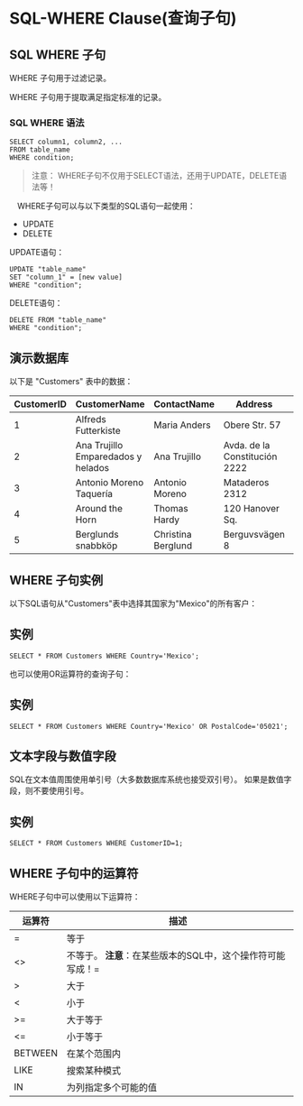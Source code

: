 # SQL-WHERE Clause(查询子句)

## SQL WHERE 子句

WHERE 子句用于过滤记录。

WHERE 子句用于提取满足指定标准的记录。 


### SQL WHERE 语法

```
SELECT column1, column2, ...
FROM table_name
WHERE condition;
```

> 注意： WHERE子句不仅用于SELECT语法，还用于UPDATE，DELETE语法等！


　WHERE子句可以与以下类型的SQL语句一起使用：


* UPDATE
* DELETE

UPDATE语句：

<pre lang="sql"><a><i></i></a><code class="sql hljs"><span class="hljs-keyword">UPDATE</span> <span class="hljs-string">&#34;table_name&#34;</span>
<span class="hljs-keyword">SET</span> <span class="hljs-string">&#34;column_1&#34;</span> = [<span class="hljs-keyword">new</span> <span class="hljs-keyword">value</span>]
<span class="hljs-keyword">WHERE</span> <span class="hljs-string">&#34;condition&#34;</span>;</code></pre>

DELETE语句：

<pre lang="sql"><a><i></i></a><code class="sql hljs"><span class="hljs-keyword">DELETE</span> <span class="hljs-keyword">FROM</span> <span class="hljs-string">&#34;table_name&#34;</span>
<span class="hljs-keyword">WHERE</span> <span class="hljs-string">&#34;condition&#34;</span>;</code></pre>

## 演示数据库

以下是 "Customers" 表中的数据：

| CustomerID | CustomerName | ContactName | Address | City | PostalCode | Country |
| - | - | - | - | - | - | - |
| 1| Alfreds Futterkiste | Maria Anders | Obere Str. 57 | Berlin | 12209 | Germany |
| 2 | Ana Trujillo Emparedados y helados | Ana Trujillo | Avda. de la Constitución 2222 | México D.F. | 05021 | Mexico |
| 3 | Antonio Moreno Taquería | Antonio Moreno | Mataderos 2312 | México D.F. | 05023 | Mexico |
| 4 | Around the Horn | Thomas Hardy | 120 Hanover Sq. | London | WA1 1DP | UK |
| 5 | Berglunds snabbköp | Christina Berglund | Berguvsvägen 8 | Luleå | S-958 22 | Sweden |

## WHERE 子句实例

以下SQL语句从"Customers"表中选择其国家为"Mexico"的所有客户：

## 实例
```
SELECT * FROM Customers WHERE Country='Mexico';
```
也可以使用OR运算符的查询子句：

## 实例
```
SELECT * FROM Customers WHERE Country='Mexico' OR PostalCode='05021';
```




    

    
## 文本字段与数值字段

SQL在文本值周围使用单引号（大多数数据库系统也接受双引号）。
如果是数值字段，则不要使用引号。

 ## 实例
```
SELECT * FROM Customers WHERE CustomerID=1;
```

## WHERE 子句中的运算符

WHERE子句中可以使用以下运算符：
        
| 运算符 | 描述 |
| - | - |
| = | 等于 |
| <> | 不等于。 **注意**：在某些版本的SQL中，这个操作符可能写成！=|
| > | 大于 |
| < | 小于 |
| >= | 大于等于 |
| <= | 小于等于 |
| BETWEEN | 在某个范围内 |
| LIKE | 搜索某种模式 |
| IN | 为列指定多个可能的值 |



